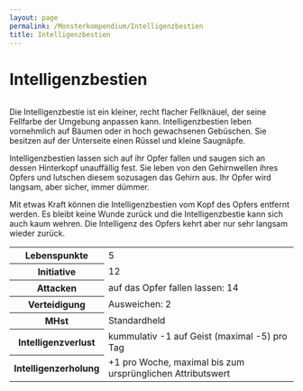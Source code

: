 ```yaml
---
layout: page
permalink: /Monsterkompendium/Intelligenzbestien
title: Intelligenzbestien
---
```


# Intelligenzbestien

<img alt="" src="{{ site.baseurl }}/assets/images/monster/intelligenzbestie.jpg" />

Die Intelligenzbestie ist ein kleiner, recht flacher Fellknäuel, der seine Fellfarbe der Umgebung anpassen kann. Intelligenzbestien leben vornehmlich auf Bäumen oder in hoch gewachsenen Gebüschen. Sie besitzen auf der Unterseite einen Rüssel und kleine Saugnäpfe.

Intelligenzbestien lassen sich auf ihr Opfer fallen und saugen sich an dessen Hinterkopf unauffällig fest. Sie leben von den Gehirnwellen ihres Opfers und lutschen diesem sozusagen das Gehirn aus. Ihr Opfer wird langsam, aber sicher, immer dümmer.

Mit etwas Kraft können die Intelligenzbestien vom Kopf des Opfers entfernt werden. Es bleibt keine Wunde zurück und die Intelligenzbestie kann sich auch kaum wehren. Die Intelligenz des Opfers kehrt aber nur sehr langsam wieder zurück.

<table>
<tbody>
<tr><th>Lebenspunkte</th><td>5</td></tr>
<tr><th>Initiative</th><td>12</td></tr>
<tr><th>Attacken</th><td>auf das Opfer fallen lassen: 14</td></tr>
<tr><th>Verteidigung</th><td>Ausweichen: 2</td></tr>
<tr><th>MHst</th><td>Standardheld</td></tr>
<tr><th>Intelligenzverlust</th><td>kummulativ -1 auf Geist (maximal -5) pro Tag</td></tr>
<tr><th>Intelligenzerholung</th><td>+1 pro Woche, maximal bis zum ursprünglichen Attributswert</td></tr>
</tbody>
</table>
